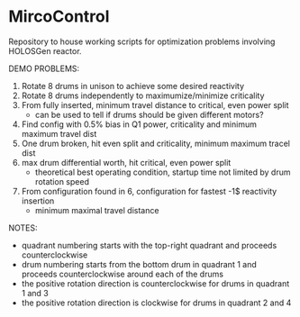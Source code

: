# MircoControl

Repository to house working scripts for optimization problems involving 
HOLOSGen reactor.

DEMO PROBLEMS:
1. Rotate 8 drums in unison to achieve some desired reactivity
2. Rotate 8 drums independently to maximumize/minimize criticality
3. From fully inserted, minimum travel distance to critical, even power split
    * can be used to tell if drums should be given different motors?
4. Find config with 0.5% bias in Q1 power, criticality and minimum maximum travel dist
5. One drum broken, hit even split and criticality, minimum maximum tracel dist
6. max drum differential worth, hit critical, even power split
    * theoretical best operating condition, startup time not limited by drum rotation speed
7. From configuration found in 6, configuration for fastest -1$ reactivity insertion
    * minimum maximal travel distance


NOTES:
* quadrant numbering starts with the top-right quadrant and proceeds
counterclockwise
* drum numbering starts from the bottom drum in  quadrant 1 and
proceeds counterclockwise around each of the drums
* the positive rotation direction is counterclockwise for drums in quadrant 1 and 3
* the positive rotation direction is clockwise for drums in quadrant 2 and 4
